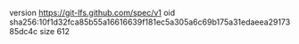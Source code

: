 version https://git-lfs.github.com/spec/v1
oid sha256:10f1d32fca85b55a16616639f181ec5a305a6c69b175a31edaeea2917385dc4c
size 612
